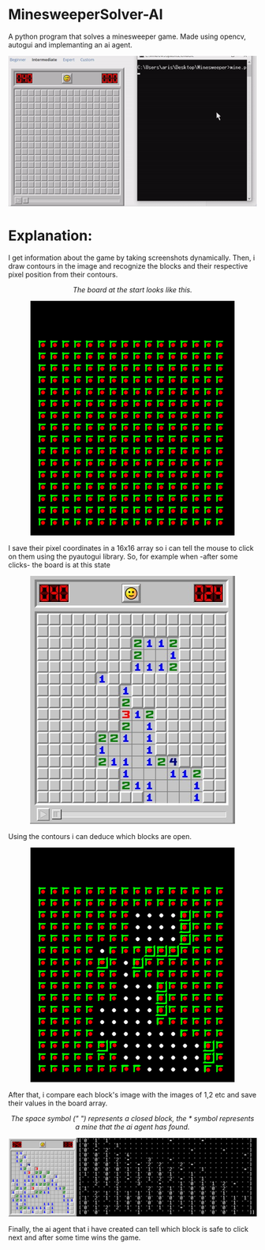 # MinesweeperSolver-AI
A python program that solves a minesweeper game. Made using opencv, autogui and implemanting an ai agent.
<p align = "center"><img src = "https://github.com/ArisPagonopoulos/MinesweeperSolver-AI/blob/main/Readme/minesweeper_demo.gif"> </p>

# Explanation:
I get information about the game by taking screenshots dynamically. Then, i draw contours in the image and recognize the blocks and their respective pixel position from their contours.
<p align = "center"><i>The board at the start looks like this.</i></p>
<p align = "center"> <img src = "https://github.com/ArisPagonopoulos/MinesweeperSolver-AI/blob//main/Readme/start_contours.png"> </p>
I save their pixel coordinates in a 16x16 array so i can tell the mouse to click on them using the pyautogui library.
So, for example when -after some clicks- the board is at this state
<p align = "center"> <img src = "https://github.com/ArisPagonopoulos/MinesweeperSolver-AI/blob/main/Readme/game.jpg"> </p>
Using the contours i can deduce which blocks are open. 
<p align = "center"> <img src = "https://github.com/ArisPagonopoulos/MinesweeperSolver-AI/blob/main/Readme/contours.png"> </p>
After that, i compare each block's image with the images of 1,2 etc and save their values in the board array.

<p align = "center"> <i> The space symbol (" ") represents a closed block, the * symbol represents a mine that the ai agent has found.</i>
<p align = "center"> <img src = "https://github.com/ArisPagonopoulos/MinesweeperSolver-AI/blob/main/Readme/game-board.jpg"></p>
Finally, the ai agent that i have created can tell which block is safe to click next and after some time wins the game.

